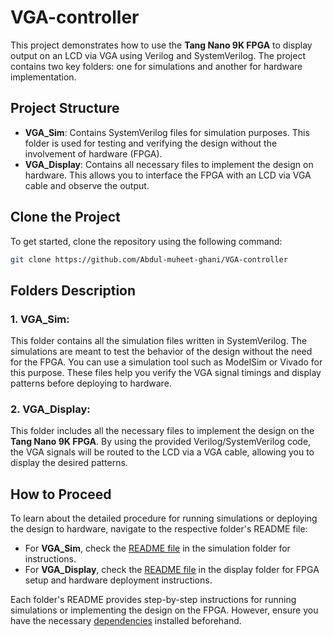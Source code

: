 # VGA-controller

This project demonstrates how to use the **Tang Nano 9K FPGA** to display output on an LCD via VGA using Verilog and SystemVerilog. The project contains two key folders: one for simulations and another for hardware implementation.

## Project Structure

- **VGA_Sim**: Contains SystemVerilog files for simulation purposes. This folder is used for testing and verifying the design without the involvement of hardware (FPGA).
- **VGA_Display**: Contains all necessary files to implement the design on hardware. This allows you to interface the FPGA with an LCD via VGA cable and observe the output.

## Clone the Project

To get started, clone the repository using the following command:

```bash
git clone https://github.com/Abdul-muheet-ghani/VGA-controller
```

## Folders Description

### 1. **VGA_Sim**:
This folder contains all the simulation files written in SystemVerilog. The simulations are meant to test the behavior of the design without the need for the FPGA. You can use a simulation tool such as ModelSim or Vivado for this purpose. These files help you verify the VGA signal timings and display patterns before deploying to hardware.

### 2. **VGA_Display**:
This folder includes all the necessary files to implement the design on the **Tang Nano 9K FPGA**. By using the provided Verilog/SystemVerilog code, the VGA signals will be routed to the LCD via a VGA cable, allowing you to display the desired patterns.

## How to Proceed

To learn about the detailed procedure for running simulations or deploying the design to hardware, navigate to the respective folder's README file:

- For **VGA_Sim**, check the [README file](https://github.com/Ali-975/VGA-controller/blob/duplicate/VGA_Sim/README.md) in the simulation folder for instructions.
- For **VGA_Display**, check the [README file](https://github.com/Ali-975/VGA-controller/blob/duplicate/VGA_Display/README.md) in the display folder for FPGA setup and hardware deployment instructions.

Each folder's README provides step-by-step instructions for running simulations or implementing the design on the FPGA. However, ensure you have the necessary [dependencies](https://github.com/Ali-975/VGA-controller/blob/duplicate/Dependencies.md) installed beforehand.